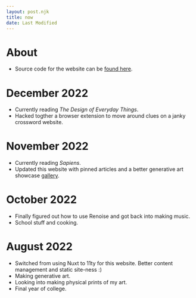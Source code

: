 ```yaml
---
layout: post.njk
title: now
date: Last Modified
---
```

# About 
* Source code for the website can be [found here](https://github.com/k-xvin/portfolio-11ty).

# December 2022
* Currently reading <i>The Design of Everyday Things</i>.
* Hacked togther a browser extension to move around clues on a janky crossword website.

# November 2022
* Currently reading <i>Sapiens</i>.
* Updated this website with pinned articles and a better generative art showcase [gallery](https://gallery.kxvin.com).

# October 2022
* Finally figured out how to use Renoise and got back into making music.
* School stuff and cooking.

# August 2022
* Switched from using Nuxt to 11ty for this website. Better content management and static site-ness :)
* Making generative art.
* Looking into making physical prints of my art.
* Final year of college.

